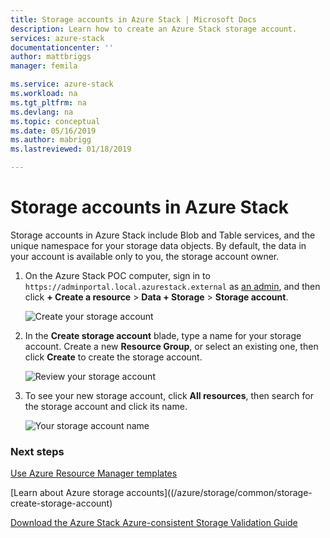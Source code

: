 ```yaml
---
title: Storage accounts in Azure Stack | Microsoft Docs
description: Learn how to create an Azure Stack storage account.
services: azure-stack
documentationcenter: ''
author: mattbriggs
manager: femila

ms.service: azure-stack
ms.workload: na
ms.tgt_pltfrm: na
ms.devlang: na
ms.topic: conceptual
ms.date: 05/16/2019
ms.author: mabrigg
ms.lastreviewed: 01/18/2019

---
```

# Storage accounts in Azure Stack

Storage accounts in Azure Stack include Blob and Table services, and the unique namespace for your storage data objects. By default, the data in your account is available only to you, the storage account owner.

1. On the Azure Stack POC computer, sign in to `https://adminportal.local.azurestack.external` as [an admin](../asdk/asdk-connect.md), and then click **+ Create a resource** > **Data + Storage** > **Storage account**.

   ![Create your storage account](media/azure-stack-provision-storage-account/image01.png)
2. In the **Create storage account** blade, type a name for your storage account. Create a new **Resource Group**, or select an existing one, then click **Create** to create the storage account.

   ![Review your storage account](media/azure-stack-provision-storage-account/image02.png)
3. To see your new storage account, click **All resources**, then search for the storage account and click its name.

    ![Your storage account name](media/azure-stack-provision-storage-account/image03.png)

### Next steps
[Use Azure Resource Manager templates](../user/azure-stack-arm-templates.md)

[Learn about Azure storage accounts]((/azure/storage/common/storage-create-storage-account)

[Download the Azure Stack Azure-consistent Storage Validation Guide](https://aka.ms/azurestacktp1doc)
